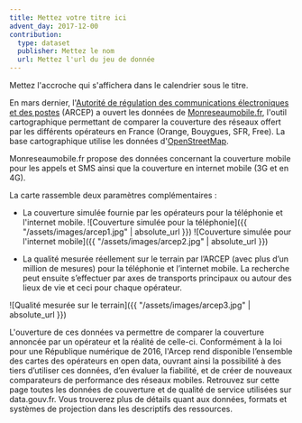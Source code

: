 ```yaml
---
title: Mettez votre titre ici
advent_day: 2017-12-00
contribution:
  type: dataset
  publisher: Mettez le nom
  url: Mettez l'url du jeu de donnée
---
```


Mettez l'accroche qui s'affichera dans le calendrier sous le titre.

<!--more-->

En mars dernier, l'[Autorité de régulation des communications électroniques et des postes](https://www.arcep.fr/) (ARCEP) a ouvert les données de [Monreseaumobile.fr](https://www.monreseaumobile.fr/), l'outil cartographique permettant de comparer la couverture des réseaux offert par les différents opérateurs en France (Orange, Bouygues, SFR, Free). La base cartographique utilise les données d'[OpenStreetMap](https://www.openstreetmap.org/).

Monreseaumobile.fr propose des données concernant la couverture mobile pour les appels et SMS ainsi que la couverture en internet mobile (3G et en 4G). 

La carte rassemble deux paramètres complémentaires :

* La couverture simulée fournie par les opérateurs pour la téléphonie et l'internet mobile.
![Couverture simulée pour la téléphonie]({{ "/assets/images/arcep1.jpg" | absolute_url }})
![Couverture simulée pour l'internet mobile]({{ "/assets/images/arcep2.jpg" | absolute_url }})

* La qualité mesurée réellement sur le terrain par l’ARCEP (avec plus d’un million de mesures) pour la téléphonie et l’internet mobile. La recherche peut ensuite s’effectuer par axes de transports principaux ou autour des lieux de vie et ceci pour chaque opérateur.

![Qualité mesurée sur le terrain]({{ "/assets/images/arcep3.jpg" | absolute_url }})

L'ouverture de ces données va permettre de comparer la couverture annoncée par un opérateur et la réalité de celle-ci. Conformément à la loi pour une République numérique de 2016, l'Arcep rend disponible l’ensemble des cartes des opérateurs en open data, ouvrant ainsi la possibilité à des tiers d’utiliser ces données, d’en évaluer la fiabilité, et de créer de nouveaux comparateurs de performance des réseaux mobiles. Retrouvez sur cette page toutes les données de couverture et de qualité de service utilisées sur data.gouv.fr.  Vous trouverez plus de détails quant aux données, formats et systèmes de projection dans les descriptifs des ressources.

<div data-udata-dataset-id="58c98b1888ee38770950152b"></div>
<script src="http://www.data.gouv.fr/static/widgets.js" id="udata" async defer onload="udataScript.loadDatasets()"></script>
